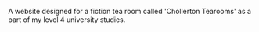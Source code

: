 A website designed for a fiction tea room called 'Chollerton Tearooms' as a part of my level 4 university studies.
